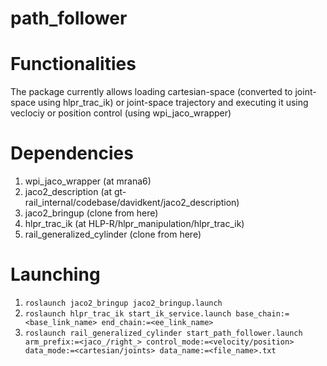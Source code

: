 # path_follower

# Functionalities
The package currently allows loading cartesian-space (converted to joint-space using hlpr_trac_ik) or joint-space trajectory and executing it using veclociy or position control (using wpi_jaco_wrapper)

# Dependencies
1. wpi_jaco_wrapper (at mrana6)
2. jaco2_description (at gt-rail_internal/codebase/davidkent/jaco2_description)
3. jaco2_bringup (clone from here)
4. hlpr_trac_ik (at HLP-R/hlpr_manipulation/hlpr_trac_ik)
5. rail_generalized_cylinder (clone from here)

# Launching
1. `roslaunch jaco2_bringup jaco2_bringup.launch`
2. `roslaunch hlpr_trac_ik start_ik_service.launch base_chain:=<base_link_name> end_chain:=<ee_link_name>`
3. `roslaunch rail_generalized_cylinder start_path_follower.launch arm_prefix:=<jaco_/right_> control_mode:=<velocity/position> data_mode:=<cartesian/joints> data_name:=<file_name>.txt`

